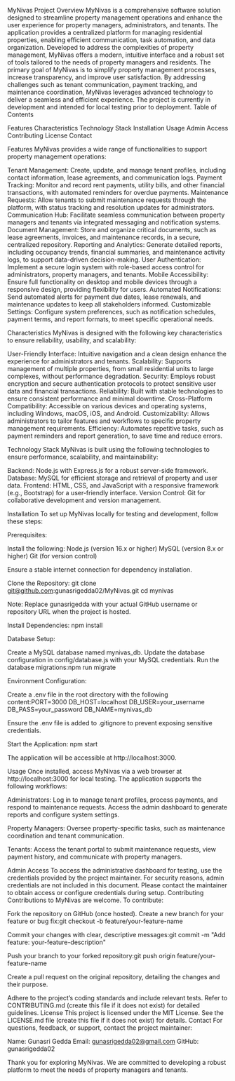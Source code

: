 MyNivas
Project Overview
MyNivas is a comprehensive software solution designed to streamline property management operations and enhance the user experience for property managers, administrators, and tenants. The application provides a centralized platform for managing residential properties, enabling efficient communication, task automation, and data organization. Developed to address the complexities of property management, MyNivas offers a modern, intuitive interface and a robust set of tools tailored to the needs of property managers and residents.
The primary goal of MyNivas is to simplify property management processes, increase transparency, and improve user satisfaction. By addressing challenges such as tenant communication, payment tracking, and maintenance coordination, MyNivas leverages advanced technology to deliver a seamless and efficient experience. The project is currently in development and intended for local testing prior to deployment.
Table of Contents

Features
Characteristics
Technology Stack
Installation
Usage
Admin Access
Contributing
License
Contact

Features
MyNivas provides a wide range of functionalities to support property management operations:

Tenant Management: Create, update, and manage tenant profiles, including contact information, lease agreements, and communication logs.
Payment Tracking: Monitor and record rent payments, utility bills, and other financial transactions, with automated reminders for overdue payments.
Maintenance Requests: Allow tenants to submit maintenance requests through the platform, with status tracking and resolution updates for administrators.
Communication Hub: Facilitate seamless communication between property managers and tenants via integrated messaging and notification systems.
Document Management: Store and organize critical documents, such as lease agreements, invoices, and maintenance records, in a secure, centralized repository.
Reporting and Analytics: Generate detailed reports, including occupancy trends, financial summaries, and maintenance activity logs, to support data-driven decision-making.
User Authentication: Implement a secure login system with role-based access control for administrators, property managers, and tenants.
Mobile Accessibility: Ensure full functionality on desktop and mobile devices through a responsive design, providing flexibility for users.
Automated Notifications: Send automated alerts for payment due dates, lease renewals, and maintenance updates to keep all stakeholders informed.
Customizable Settings: Configure system preferences, such as notification schedules, payment terms, and report formats, to meet specific operational needs.

Characteristics
MyNivas is designed with the following key characteristics to ensure reliability, usability, and scalability:

User-Friendly Interface: Intuitive navigation and a clean design enhance the experience for administrators and tenants.
Scalability: Supports management of multiple properties, from small residential units to large complexes, without performance degradation.
Security: Employs robust encryption and secure authentication protocols to protect sensitive user data and financial transactions.
Reliability: Built with stable technologies to ensure consistent performance and minimal downtime.
Cross-Platform Compatibility: Accessible on various devices and operating systems, including Windows, macOS, iOS, and Android.
Customizability: Allows administrators to tailor features and workflows to specific property management requirements.
Efficiency: Automates repetitive tasks, such as payment reminders and report generation, to save time and reduce errors.

Technology Stack
MyNivas is built using the following technologies to ensure performance, scalability, and maintainability:

Backend: Node.js with Express.js for a robust server-side framework.
Database: MySQL for efficient storage and retrieval of property and user data.
Frontend: HTML, CSS, and JavaScript with a responsive framework (e.g., Bootstrap) for a user-friendly interface.
Version Control: Git for collaborative development and version management.

Installation
To set up MyNivas locally for testing and development, follow these steps:

Prerequisites:

Install the following:
Node.js (version 16.x or higher)
MySQL (version 8.x or higher)
Git (for version control)


Ensure a stable internet connection for dependency installation.


Clone the Repository:
git clone git@github.com:gunasrigedda02/MyNivas.git
cd mynivas

Note: Replace gunasrigedda with your actual GitHub username or repository URL when the project is hosted.

Install Dependencies:
npm install


Database Setup:

Create a MySQL database named mynivas_db.
Update the database configuration in config/database.js with your MySQL credentials.
Run the database migrations:npm run migrate




Environment Configuration:

Create a .env file in the root directory with the following content:PORT=3000
DB_HOST=localhost
DB_USER=your_username
DB_PASS=your_password
DB_NAME=mynivas_db


Ensure the .env file is added to .gitignore to prevent exposing sensitive credentials.


Start the Application:
npm start

The application will be accessible at http://localhost:3000.


Usage
Once installed, access MyNivas via a web browser at http://localhost:3000 for local testing. The application supports the following workflows:

Administrators:
Log in to manage tenant profiles, process payments, and respond to maintenance requests.
Access the admin dashboard to generate reports and configure system settings.


Property Managers:
Oversee property-specific tasks, such as maintenance coordination and tenant communication.


Tenants:
Access the tenant portal to submit maintenance requests, view payment history, and communicate with property managers.


Admin Access
To access the administrative dashboard for testing, use the credentials provided by the project maintainer. For security reasons, admin credentials are not included in this document. Please contact the maintainer to obtain access or configure credentials during setup.
Contributing
Contributions to MyNivas are welcome. To contribute:

Fork the repository on GitHub (once hosted).
Create a new branch for your feature or bug fix:git checkout -b feature/your-feature-name


Commit your changes with clear, descriptive messages:git commit -m "Add feature: your-feature-description"


Push your branch to your forked repository:git push origin feature/your-feature-name


Create a pull request on the original repository, detailing the changes and their purpose.

Adhere to the project’s coding standards and include relevant tests. Refer to CONTRIBUTING.md (create this file if it does not exist) for detailed guidelines.
License
This project is licensed under the MIT License. See the LICENSE.md file (create this file if it does not exist) for details.
Contact
For questions, feedback, or support, contact the project maintainer:

Name: Gunasri Gedda
Email: gunasrigedda02@gmail.com
GitHub: gunasrigedda02

Thank you for exploring MyNivas. We are committed to developing a robust platform to meet the needs of property managers and tenants.
